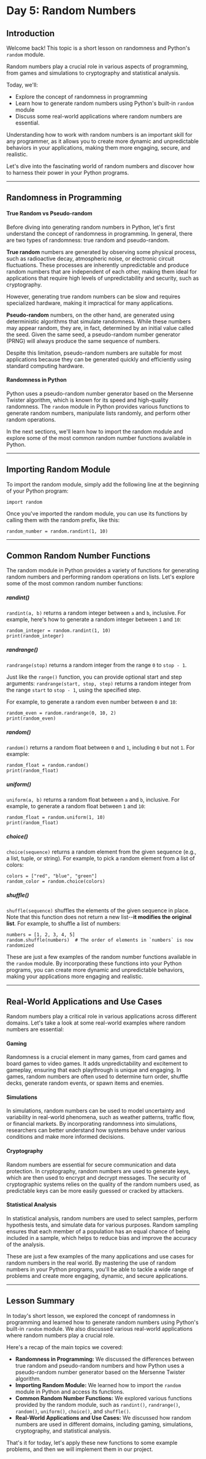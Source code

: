# Day 5: Random Numbers

## Introduction
Welcome back! This topic is a short lesson on randomness and Python's `random` module.

Random numbers play a crucial role in various aspects of programming, from games and simulations to cryptography and statistical analysis. 

Today, we'll: 
* Explore the concept of randomness in programming
* Learn how to generate random numbers using Python's built-in `random` module
* Discuss some real-world applications where random numbers are essential.

Understanding how to work with random numbers is an important skill for any programmer, as it allows you to create more dynamic and unpredictable behaviors in your applications, making them more engaging, secure, and realistic.

Let's dive into the fascinating world of random numbers and discover how to harness their power in your Python programs.

---

## Randomness in Programming
#### True Random vs Pseudo-random

Before diving into generating random numbers in Python, let's first understand the concept of randomness in programming. In general, there are two types of randomness: true random and pseudo-random.

**True random** numbers are generated by observing some physical process, such as radioactive decay, atmospheric noise, or electronic circuit fluctuations. These processes are inherently unpredictable and produce random numbers that are independent of each other, making them ideal for applications that require high levels of unpredictability and security, such as cryptography.

However, generating true random numbers can be slow and requires specialized hardware, making it impractical for many applications.

**Pseudo-random** numbers, on the other hand, are generated using deterministic algorithms that simulate randomness. While these numbers may appear random, they are, in fact, determined by an initial value called the seed. Given the same seed, a pseudo-random number generator (PRNG) will always produce the same sequence of numbers. 

Despite this limitation, pseudo-random numbers are suitable for most applications because they can be generated quickly and efficiently using standard computing hardware.

#### Randomness in Python

Python uses a pseudo-random number generator based on the Mersenne Twister algorithm, which is known for its speed and high-quality randomness. The `random` module in Python provides various functions to generate random numbers, manipulate lists randomly, and perform other random operations.

In the next sections, we'll learn how to import the random module and explore some of the most common random number functions available in Python.

---

## Importing Random Module
To import the random module, simply add the following line at the beginning of your Python program:

    import random

Once you've imported the random module, you can use its functions by calling them with the random prefix, like this:

    random_number = random.randint(1, 10)


---

## Common Random Number Functions

The random module in Python provides a variety of functions for generating random numbers and performing random operations on lists. Let's explore some of the most common random number functions:

##### randint()

`randint(a, b)` returns a random integer between `a` and `b`, inclusive. For example, here's how to generate a random integer between `1` and `10`:

    random_integer = random.randint(1, 10)
    print(random_integer)

##### randrange()

`randrange(stop)` returns a random integer from the range `0` to `stop - 1`. 

Just like the `range()` function, you can provide optional start and step arguments: `randrange(start, stop, step)` returns a random integer from the range `start` to `stop - 1`, using the specified step. 

For example, to generate a random even number between `0` and `10`:

    random_even = random.randrange(0, 10, 2)
    print(random_even)

##### random()

`random()` returns a random float between `0` and `1`, including `0` but not `1`. For example:

    random_float = random.random()
    print(random_float)

##### uniform()

`uniform(a, b)` returns a random float between `a` and `b`, inclusive. For example, to generate a random float between `1` and `10`:

    random_float = random.uniform(1, 10)
    print(random_float)

##### choice()

`choice(sequence)` returns a random element from the given sequence (e.g., a list, tuple, or string). For example, to pick a random element from a list of colors:

    colors = ["red", "blue", "green"]
    random_color = random.choice(colors)

##### shuffle()

`shuffle(sequence)` shuffles the elements of the given sequence in place. Note that this function does not return a new list--**it modifies the original list**. For example, to shuffle a list of numbers:

    numbers = [1, 2, 3, 4, 5]
    random.shuffle(numbers)  # The order of elements in `numbers` is now randomized

These are just a few examples of the random number functions available in the `random` module. By incorporating these functions into your Python programs, you can create more dynamic and unpredictable behaviors, making your applications more engaging and realistic.

---

## Real-World Applications and Use Cases

Random numbers play a critical role in various applications across different domains. Let's take a look at some real-world examples where random numbers are essential:

#### Gaming

Randomness is a crucial element in many games, from card games and board games to video games. It adds unpredictability and excitement to gameplay, ensuring that each playthrough is unique and engaging. In games, random numbers are often used to determine turn order, shuffle decks, generate random events, or spawn items and enemies.

#### Simulations

In simulations, random numbers can be used to model uncertainty and variability in real-world phenomena, such as weather patterns, traffic flow, or financial markets. By incorporating randomness into simulations, researchers can better understand how systems behave under various conditions and make more informed decisions.

#### Cryptography

Random numbers are essential for secure communication and data protection. In cryptography, random numbers are used to generate keys, which are then used to encrypt and decrypt messages. The security of cryptographic systems relies on the quality of the random numbers used, as predictable keys can be more easily guessed or cracked by attackers.

#### Statistical Analysis

In statistical analysis, random numbers are used to select samples, perform hypothesis tests, and simulate data for various purposes. Random sampling ensures that each member of a population has an equal chance of being included in a sample, which helps to reduce bias and improve the accuracy of the analysis.

These are just a few examples of the many applications and use cases for random numbers in the real world. By mastering the use of random numbers in your Python programs, you'll be able to tackle a wide range of problems and create more engaging, dynamic, and secure applications.

---

## Lesson Summary
In today's short lesson, we explored the concept of randomness in programming and learned how to generate random numbers using Python's built-in `random` module. We also discussed various real-world applications where random numbers play a crucial role.

Here's a recap of the main topics we covered:

* **Randomness in Programming:** We discussed the differences between true random and pseudo-random numbers and how Python uses a pseudo-random number generator based on the Mersenne Twister algorithm.
* **Importing Random Module:** We learned how to import the `random` module in Python and access its functions.
* **Common Random Number Functions:** We explored various functions provided by the random module, such as `randint()`, `randrange()`, `random()`, `uniform()`, `choice()`, and `shuffle()`.
* **Real-World Applications and Use Cases:** We discussed how random numbers are used in different domains, including gaming, simulations, cryptography, and statistical analysis.

That's it for today, let's apply these new functions to some example problems, and then we will implement them in our project.